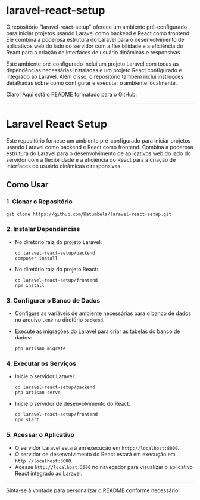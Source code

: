 # laravel-react-setup

O repositório "laravel-react-setup" oferece um ambiente pré-configurado para iniciar projetos usando Laravel como backend e React como frontend. Ele combina a poderosa estrutura do Laravel para o desenvolvimento de aplicativos web do lado do servidor com a flexibilidade e a eficiência do React para a criação de interfaces de usuário dinâmicas e responsivas.

Este ambiente pré-configurado inclui um projeto Laravel com todas as dependências necessárias instaladas e um projeto React configurado e integrado ao Laravel. Além disso, o repositório também inclui instruções detalhadas sobre como configurar e executar o ambiente localmente.


Claro! Aqui está o README formatado para o GitHub:

---

# Laravel React Setup

Este repositório fornece um ambiente pré-configurado para iniciar projetos usando Laravel como backend e React como frontend. Combina a poderosa estrutura do Laravel para o desenvolvimento de aplicativos web do lado do servidor com a flexibilidade e a eficiência do React para a criação de interfaces de usuário dinâmicas e responsivas.

## Como Usar

### 1. Clonar o Repositório

```
git clone https://github.com/Katumbela/laravel-react-setup.git
```

### 2. Instalar Dependências

- No diretório raiz do projeto Laravel:

  ```
  cd laravel-react-setup/backend
  composer install
  ```

- No diretório raiz do projeto React:

  ```
  cd laravel-react-setup/frontend
  npm install
  ```

### 3. Configurar o Banco de Dados

- Configure as variáveis de ambiente necessárias para o banco de dados no arquivo `.env` no diretório `backend`.
- Execute as migrações do Laravel para criar as tabelas do banco de dados:

  ```
  php artisan migrate
  ```

### 4. Executar os Serviços

- Inicie o servidor Laravel:

  ```
  cd laravel-react-setup/backend
  php artisan serve
  ```

- Inicie o servidor de desenvolvimento do React:

  ```
  cd laravel-react-setup/frontend
  npm start
  ```

### 5. Acessar o Aplicativo

- O servidor Laravel estará em execução em `http://localhost:8000`.
- O servidor de desenvolvimento do React estará em execução em `http://localhost:3000`.
- Acesse `http://localhost:3000` no navegador para visualizar o aplicativo React integrado ao Laravel.

---

Sinta-se à vontade para personalizar o README conforme necessário!
